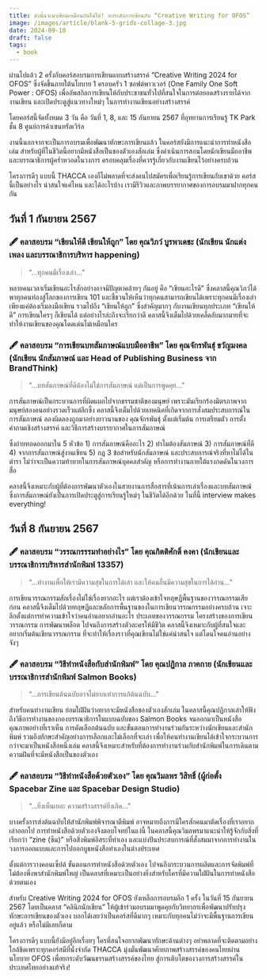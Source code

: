 ```yaml
---
title: ดังนั้นจะมาเขียนเหมือนกันไม่ได้! ยกระดับการเขียนกับ “Creative Writing for OFOS”
image: /images/article/blank-5-grids-collage-3.jpg
date: 2024-09-10
draft: false
tags:
  - book
---
```

ผ่านไปแล้ว 2 ครั้งกับคอร์สอบรมการเขียนแบบสร้างสรรค์ “Creative Writing 2024 for OFOS” ซึ่งจัดขึ้นภายใต้นโยบาย 1 ครอบครัว 1 ซอฟต์พาวเวอร์ (One Family One Soft Power : OFOS) เพื่ออัพสกิลการเขียนให้กับประชาชนทั่วไปที่สนใจในการต่อยอดสร้างรายได้จากงานเขียน และเปิดประตูสู่แนวทางใหม่ๆ ในการทำงานเขียนอย่างสร้างสรรค์ 



โดยคอร์สนี้จัดทั้งหมด 3 วัน คือ วันที่ 1, 8, และ 15 กันยายน 2567 ที่อุทยานการเรียนรู้ TK Park ชั้น 8 ศูนย์การค้าเซนทรัลเวิร์ล



งานนี้นอกจากจะเป็นการอบรมเพื่อพัฒนาทักษะการเขียนแล้ว ในคอร์สยังมีการแนะนำการทำหนังสือเล่ม สำหรับผู้ที่ในชีวิตนี้อยากมีหนังสือเป็นของตัวเองสักเล่ม ซึ่งดำเนินการสอนโดยนักเขียนมืออาชีพและบรรณาธิการผู้คร่ำหวอดในวงการ ครอบคลุมเรื่องที่ควรรู้เกี่ยวกับงานเขียนไว้อย่างครบถ้วน



โครงการดีๆ แบบนี้ THACCA เองก็ไม่พลาดที่จะส่งคนไปสมัครเพื่อเรียนรู้การเขียนกับเขาด้วย คอร์สนี้เป็นอย่างไร น่าสนใจแค่ไหน และได้อะไรบ้าง เรามีรีวิวและภาพบรรยากาศของการอบรมมาฝากทุกคนกัน



## วันที่ 1 กันยายน 2567

### 🖋️ คลาสอบรม “เขียนให้ดี เขียนให้ถูก” โดย คุณวิภว์ บูรพาเดชะ (นักเขียน นักแต่งเพลง และบรรณาธิการบริหาร happening) 



> “...ทุกคนมีเรื่องเล่า...”



หลายคนเวลาเริ่มเขียนอะไรสักอย่างอาจมีปัญหาคล้ายๆ กันอยู่ คือ “เขียนอะไรดี” ซึ่งคลาสนี้คุณวิภว์ได้พาทุกคนท่องสู่โลกของการเขียน 101 และชี้ชวนให้เห็นว่าทุกคนสามารถเขียนได้เพราะทุกคนมีเรื่องเล่า เพียงแค่ต้องเริ่มลงมือเขียน รวมไปถึง “เขียนให้ถูก” ซึ่งสำคัญมากๆ กับงานเขียนทุกประเภท “เขียนให้ดี” การเขียนใครๆ ก็เขียนได้ แต่อย่างไรล่ะถึงจะเรียกว่าดี คลาสนี้จึงเต็มไปด้วยเคล็ดลับมากมายที่จะทำให้งานเขียนของคุณโดดเด่นไม่เหมือนใคร



### 🖋️ คลาสอบรม “การเขียนบทสัมภาษณ์แบบมืออาชีพ” โดย คุณจักรพันธุ์ ขวัญมงคล (นักเขียน นักสัมภาษณ์ และ Head of Publishing Business จาก BrandThink)



> “...บทสัมภาษณ์ที่ดีต้องไม่ใช่การสัมภาษณ์ แต่เป็นการพูดคุย..."



การสัมภาษณ์เป็นกระบวนการที่ผิดแผกไปจากธรรมชาติของมนุษย์ เพราะมันเรียกร้องมิตรภาพจากมนุษย์สองคนอย่างรวดเร็วแต่ลึกซึ้ง คลาสนี้จึงเต็มไปด้วยเทคนิคที่เกิดจากการสั่งสมประสบการณ์ในการสัมภาษณ์ ลองผิดลองถูกมาอย่างยาวนานของ คุณจักรพันธุ์ ตั้งแต่เริ่มต้น การเตรียมตัว การตั้งคำถามเชิงสร้างสรรค์ และวิธีการสร้างบรรยากาศในการสัมภาษณ์ 



ซึ่งถ่ายทอดออกมาใน 5 หัวข้อ 1) การสัมภาษณ์คืออะไร 2) ทำไมต้องสัมภาษณ์ 3) การสัมภาษณ์ที่ดี 4) จากการสัมภาษณ์สู่งานเขียน 5) กฎ 3 ข้อสำหรับนักสัมภาษณ์ และประสบการณ์จริงที่หาไม่ได้ในตำรา ไม่ว่าจะเป็นความท้าทายในการสัมภาษณ์บุคคลสำคัญ หรือการทำงานภายใต้แรงกดดันในวงการสื่อ



คลาสนี้จึงเหมาะกับผู้ที่ต้องการพัฒนาตัวเองในสายงานการสื่อสารที่เน้นการเล่าเรื่องและบทสัมภาษณ์ ซึ่งการสัมภาษณ์ยังเป็นการเปิดประตูสู่การเรียนรู้ใหม่ๆ ในชีวิตได้อีกด้วย ในที่นี้ interview makes everything!



## วันที่ 8 กันยายน 2567

### 🖋️ คลาสอบรม “วรรณกรรรมทำอย่างไร” โดย คุณกิตติศักดิ์ คงคา (นักเขียนและบรรณาธิการบริหารสำนักพิมพ์ 13357)



> “...ทำงานเพื่อให้เรามีความสุขในการได้เล่า และให้คนอื่นมีความสุขในการได้อ่าน..."



การเขียนวรรณกรรมสักเรื่องไม่ใช่เรื่องยากอะไร แต่เราต้องเข้าใจทฤษฎีพื้นฐานของวรรณกรรมเสียก่อน คลาสนี้จึงเต็มไปด้วยทฤษฎีและหลักการพื้นฐานของในการเขียนวรรณกรรมอย่างครบถ้วน เจาะลึกตั้งแต่การทำความเข้าใจว่าคนอ่านอยากอ่านอะไร ประเภทของวรรณกรรม โครงสร้างของการเขียนวรรณกรรม การพัฒนาพล็อต ไปจนถึงการสร้างตัวละครให้มีชีวิต คลาสนี้จึงเหมาะกับผู้ที่สนใจและอยากเริ่มต้นเขียนวรรณกรรม ที่จะทำให้เรื่องราวที่คุณเขียนไม่ใช่แค่น่าสนใจ แต่โดนใจคนอ่านอย่างจังๆ



### 🖋️ คลาสอบรม “วิธีทำหนังสือกับสำนักพิมพ์” โดย คุณปฏิกาล ภาคกาย (นักเขียนและบรรณาธิการสำนักพิมพ์ Salmon Books)



> “...การเขียนต้นฉบับอาจไม่ยากเท่าการแก้ต้นฉบับ...”



สำหรับคนทำงานเขียน ย่อมใฝ่ฝันว่าอยากจะมีหนังสือของตัวเองสักเล่ม ในคลาสนี้คุณปฏิกาลเล่าให้ฟังถึงวิธีการทำงานของกองบรรณาธิการในแบบฉบับของ Salmon Books จนออกมาเป็นหนังสือคุณภาพอย่างที่เราเห็น การคัดเลือกต้นฉบับ และขั้นตอนการทำงานร่วมกันระหว่างนักเขียนและสำนักพิมพ์ รวมถึงทักษะสำคัญอย่างการเลือกและไม่เลือกที่จะเล่า เพื่อให้คนทำงานเขียนได้เข้าใจกระบวนการกว่าจะมาเป็นหนังสือหนึ่งเล่ม คลาสนี้จึงเหมาะสำหรับที่ต้องการทำงานร่วมกับสำนักพิมพ์ในการเดินตามความฝันที่จะมีหนังสือเป็นของตัวเอง  



### 🖋️ คลาสอบรม “วิธีทำหนังสือด้วยตัวเอง” โดย คุณวิมลพร วิสิทธิ์ (ผู้ก่อตั้ง Spacebar Zine และ Spacebar Design Studio)



> “...ยิ่งเห็นเยอะ ความสร้างสรรค์ยิ่งเกิด..."



บางครั้งการส่งต้นฉบับให้สำนักพิมพ์พิจารณาตีพิมพ์ อาจหมายถึงการมีใครสักคนมาตัดเรื่องที่เราอยากเล่าออกไป การทำหนังสือด้วยตัวเองจึงตอบโจทย์ในแง่นี้ ในคลาสนี้คุณวิมลพรมาแนะนำให้รู้จักกับสิ่งที่เรียกว่า “zine (ซีน)” หรือสิ่งพิมพ์อิสระที่ทำเอง และแบ่งปันประสบการณ์ที่สั่งสมมาจากการทำงานในวงการออกแบบและการไปออกบูธหนังสือทำเองในต่างประเทศ 



ตั้งแต่การวางคอนเซ็ปต์ ขั้นตอนการทำหนังสือด้วยตัวเอง ไปจนถึงกระบวนการผลิตและการจัดพิมพ์ที่ไม่ต้องพึ่งพาสำนักพิมพ์ใหญ่ เป็นคลาสที่เหมาะเป็นอย่างยิ่งสำหรับใครที่มีความใฝ่ฝันในการทำหนังสือด้วยตนเอง



สำหรับ Creative Writing 2024 for OFOS ยังเหลือการอบรมอีก 1 ครั้ง ในวันที่ 15 กันยายน 2567 โดยเป็นคลาส “คลินิกนักเขียน” ให้ผู้เข้าร่วมอบรมมาพูดคุยกับวิทยากรเพื่อพัฒนาปรับปรุงทักษะการเขียนของตัวเอง บอกได้เลยว่าเป็นคอร์สที่ดีมากๆ เหมาะกับทุกคนไม่ว่าจะมีพื้นฐานการเขียนอยู่แล้ว หรือไม่มีเลยก็ตาม



โครงการดีๆ แบบนี้ยังมีอยู่อีกเรื่อยๆ ใครที่สนใจอยากพัฒนาทักษะด้านต่างๆ อย่าพลาดที่จะติดตามอย่างใกล้ชิดเพราะทุกคอร์สมีที่นั่งจำกัด THACCA มุ่งมั่นพัฒนาศักยภาพสร้างสรรค์ของคนไทยผ่านนโยบาย OFOS เพื่อยกระดับวัฒนธรรมสร้างสรรค์ของไทย สู่การเติบโตของวงการสร้างสรรค์ในประเทศไทยอย่างแท้จริง!

